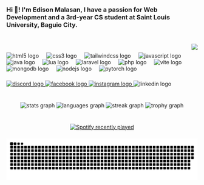 <h3 align="left">Hi 👋! I'm Edison Malasan, I have a passion for Web Development and a 3rd-year CS student at Saint Louis University, Baguio City.</h3>

###

<br clear="both">

<img align="right" height="150" src="https://i.pinimg.com/736x/37/34/d9/3734d96f7ed521fba85ed4e1a4d928ce.jpg"  />

###

<div align="left">
  <img src="https://cdn.jsdelivr.net/gh/devicons/devicon/icons/html5/html5-original.svg" height="30" alt="html5 logo"  />
  <img width="12" />
  <img src="https://cdn.jsdelivr.net/gh/devicons/devicon/icons/css3/css3-original.svg" height="30" alt="css3 logo"  />
  <img width="12" />
  <img src="https://skillicons.dev/icons?i=tailwind" height="30" alt="tailwindcss logo"  />
  <img width="12" />
  <img src="https://cdn.jsdelivr.net/gh/devicons/devicon/icons/javascript/javascript-original.svg" height="30" alt="javascript logo"  />
  <img width="12" />
  <img src="https://cdn.jsdelivr.net/gh/devicons/devicon/icons/java/java-original.svg" height="30" alt="java logo"  />
  <img width="12" />
  <img src="https://cdn.jsdelivr.net/gh/devicons/devicon/icons/lua/lua-original.svg" height="30" alt="lua logo"  />
  <img width="12" />
  <img src="https://cdn.jsdelivr.net/gh/devicons/devicon/icons/laravel/laravel-original.svg" height="30" alt="laravel logo"  />
  <img width="12" />
  <img src="https://cdn.jsdelivr.net/gh/devicons/devicon/icons/php/php-original.svg" height="30" alt="php logo"  />
  <img width="12" />
  <img src="https://skillicons.dev/icons?i=vite" height="30" alt="vite logo"  />
  <img width="12" />
  <img src="https://cdn.simpleicons.org/mongodb/47A248" height="30" alt="mongodb logo"  />
  <img width="12" />
  <img src="https://cdn.jsdelivr.net/gh/devicons/devicon/icons/nodejs/nodejs-original.svg" height="30" alt="nodejs logo"  />
  <img width="12" />
  <img src="https://cdn.simpleicons.org/pytorch/EE4C2C" height="30" alt="pytorch logo"  />
</div>

###

<div align="left">
  <a href="https://discord.gg/vJBVfxmN" target="_blank">
    <img src="https://img.shields.io/static/v1?message=Discord&logo=discord&label=&color=7289DA&logoColor=white&labelColor=&style=for-the-badge" height="35" alt="discord logo"  />
  </a>
  <a href="https://www.facebook.com/edison.malasan.5/" target="_blank">
    <img src="https://img.shields.io/static/v1?message=Facebook&logo=facebook&label=&color=1877F2&logoColor=white&labelColor=&style=for-the-badge" height="35" alt="facebook logo"  />
  </a>
  <a href="https://www.instagram.com/eds.mlsn/" target="_blank">
    <img src="https://img.shields.io/static/v1?message=Instagram&logo=instagram&label=&color=E4405F&logoColor=white&labelColor=&style=for-the-badge" height="35" alt="instagram logo"  />
  </a>
  <img src="https://img.shields.io/static/v1?message=LinkedIn&logo=linkedin&label=&color=0077B5&logoColor=white&labelColor=&style=for-the-badge" height="35" alt="linkedin logo"  />
</div>

###

<br clear="both">

<div align="center">
  <img src="https://github-readme-stats.vercel.app/api?username=edisonmalasan&hide_title=false&hide_rank=false&show_icons=true&include_all_commits=true&count_private=true&disable_animations=false&theme=dracula&locale=en&hide_border=false&order=1" height="150" alt="stats graph"  />
  <img src="https://github-readme-stats.vercel.app/api/top-langs?username=edisonmalasan&locale=en&hide_title=false&layout=compact&card_width=320&langs_count=10&theme=dracula&hide_border=false&order=2" height="150" alt="languages graph"  />
  <img src="https://streak-stats.demolab.com?user=edisonmalasan&locale=en&mode=daily&theme=dracula&hide_border=false&border_radius=5&order=3" height="150" alt="streak graph"  />
  <img src="https://github-profile-trophy.vercel.app?username=edisonmalasan&theme=dracula&column=-1&row=1&margin-w=8&margin-h=8&no-bg=false&no-frame=false&order=4" height="150" alt="trophy graph"  />
</div>

### 

<br clear="both">

<div align="center">
  <a href="https://open.spotify.com/user/31ohohiqovqcbv6svabsriher2rq">
    <img src="https://spotify-recently-played-readme.vercel.app/api?user=31ohohiqovqcbv6svabsriher2rq&count=3&unique=false" alt="Spotify recently played"  />
  </a>
</div>

###

<picture>
  <source media="(prefers-color-scheme: dark)" srcset="https://raw.githubusercontent.com/edisonmalasan/edisonmalasan/output/github-snake-dark.svg" />
  <source media="(prefers-color-scheme: light)" srcset="https://raw.githubusercontent.com/edisonmalasan/edisonmalasan/output/github-snake.svg" />
  <img alt="github-snake" src="https://raw.githubusercontent.com/edisonmalasan/edisonmalasan/output/github-snake.svg" />
</picture>

###
